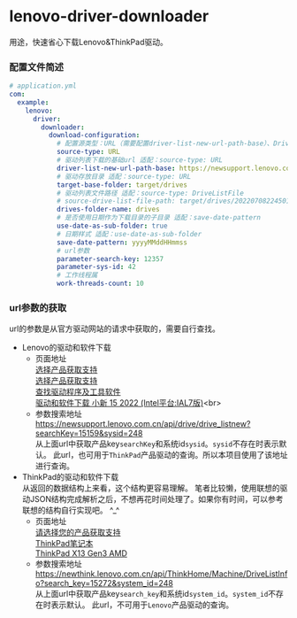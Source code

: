 # lenovo-driver-downloader

用途，快速省心下载Lenovo&ThinkPad驱动。

### 配置文件简述
```yaml
# application.yml
com:
  example:
    lenovo:
      driver:
        downloader:
          download-configuration:
            # 配置源类型：URL（需要配置driver-list-new-url-path-base）、DriveListFile
            source-type: URL
            # 驱动列表下载的基础url 适配：source-type: URL
            driver-list-new-url-path-base: https://newsupport.lenovo.com.cn/api/drive/drive_listnew
            # 驱动存放目录 适配：source-type: URL
            target-base-folder: target/drives
            # 驱动列表文件路径 适配：source-type: DriveListFile
            # source-drive-list-file-path: target/drives/20220708224501/drives/drive_listnew
            drives-folder-name: drives
            # 是否使用日期作为下载目录的子目录 适配：save-date-pattern
            use-date-as-sub-folder: true
            # 日期样式 适配：use-date-as-sub-folder
            save-date-pattern: yyyyMMddHHmmss
            # url参数
            parameter-search-key: 12357
            parameter-sys-id: 42
            # 工作线程属
            work-threads-count: 10
```

### url参数的获取
url的参数是从官方驱动网站的请求中获取的，需要自行查找。<br>
- Lenovo的驱动和软件下载<br>
  - 页面地址<br>
    [选择产品获取支持](https://newsupport.lenovo.com.cn/notebook.html)<br>
    [选择产品获取支持](https://newsupport.lenovo.com.cn/notebook.html)<br>
    [查找驱动程序及工具软件](https://newsupport.lenovo.com.cn/driveDownloads_index.html)<br>
    [驱动和软件下载 小新 15 2022 (Intel平台:IAL7版)](https://newsupport.lenovo.com.cn/driveList.html?fromsource=driveList&selname=%E5%B0%8F%E6%96%B0%2015%202022%20(Intel%E5%B9%B3%E5%8F%B0:IAL7%E7%89%88))<br>
  - 参数搜索地址<br>
    https://newsupport.lenovo.com.cn/api/drive/drive_listnew?searchKey=15159&sysid=248<br>
    从上面url中获取产品key`searchKey`和系统id`sysid`。`sysid`不存在时表示默认。
    此url，也可用于`ThinkPad`产品驱动的查询。所以本项目使用了该地址进行查询。
- ThinkPad的驱动和软件下载<br>
  从返回的数据结构上来看，这个结构更容易理解。
  笔者比较懒，使用联想的驱动JSON结构完成解析之后，不想再花时间处理了。如果你有时间，可以参考联想的结构自行实现吧。 ^_^
  - 页面地址<br>
    [请选择您的产品获取支持](https://newthink.lenovo.com.cn/)<br>
    [ThinkPad笔记本](https://newthink.lenovo.com.cn/product.html#series=ThinkPad%E7%AC%94%E8%AE%B0%E6%9C%AC)<br>
    [ThinkPad X13 Gen3 AMD](https://newthink.lenovo.com.cn/driveList.html?selname=ThinkPad%20X13%20Gen3%20AMD)<br>
  - 参数搜索地址<br>
    https://newthink.lenovo.com.cn/api/ThinkHome/Machine/DriveListInfo?search_key=15272&system_id=248<br>
    从上面url中获取产品key`search_key`和系统id`system_id`。`system_id`不存在时表示默认。
    此url，不可用于`Lenovo`产品驱动的查询。